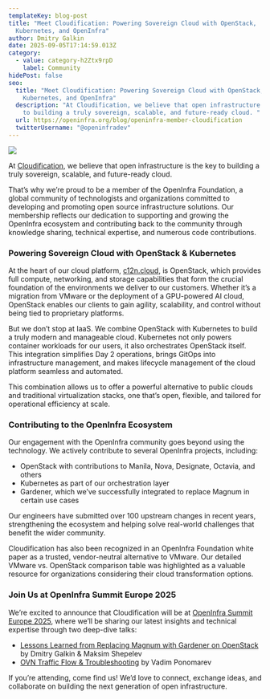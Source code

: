 ```yaml
---
templateKey: blog-post
title: "Meet Cloudification: Powering Sovereign Cloud with OpenStack,
  Kubernetes, and OpenInfra"
author: Dmitry Galkin
date: 2025-09-05T17:14:59.013Z
category:
  - value: category-h2Ztx9rpD
    label: Community
hidePost: false
seo:
  title: "Meet Cloudification: Powering Sovereign Cloud with OpenStack,
    Kubernetes, and OpenInfra"
  description: "At Cloudification, we believe that open infrastructure is the key
    to building a truly sovereign, scalable, and future-ready cloud. "
  url: https://openinfra.org/blog/openinfra-member-cloudification
  twitterUsername: "@openinfradev"
---
```

![](/img/1200x675-silver-cloudification.png)

At [Cloudification](https://cloudification.io/), we believe that open infrastructure is the key to building a truly sovereign, scalable, and future-ready cloud. 

That’s why we’re proud to be a member of the OpenInfra Foundation, a global community of technologists and organizations committed to developing and promoting open source infrastructure solutions. Our membership reflects our dedication to supporting and growing the OpenInfra ecosystem and contributing back to the community through knowledge sharing, technical expertise, and numerous code contributions.

### Powering Sovereign Cloud with OpenStack & Kubernetes

At the heart of our cloud platform, [c12n.cloud](https://cloudification.io/c12n-private-cloud/), is OpenStack, which provides full compute, networking, and storage capabilities that form the crucial foundation of the environments we deliver to our customers. Whether it’s a migration from VMware or the deployment of a GPU-powered AI cloud, OpenStack enables our clients to gain agility, scalability, and control without being tied to proprietary platforms.

But we don’t stop at IaaS. We combine OpenStack with Kubernetes to build a truly modern and manageable cloud. Kubernetes not only powers container workloads for our users, it also orchestrates OpenStack itself. This integration simplifies Day 2 operations, brings GitOps into infrastructure management, and makes lifecycle management of the cloud platform seamless and automated.

This combination allows us to offer a powerful alternative to public clouds and traditional virtualization stacks, one that’s open, flexible, and tailored for operational efficiency at scale.

### Contributing to the OpenInfra Ecosystem

Our engagement with the OpenInfra community goes beyond using the technology. We actively contribute to several OpenInfra projects, including:

* OpenStack with contributions to Manila, Nova, Designate, Octavia, and others
* Kubernetes as part of our orchestration layer
* Gardener, which we’ve successfully integrated to replace Magnum in certain use cases

Our engineers have submitted over 100 upstream changes in recent years, strengthening the ecosystem and helping solve real-world challenges that benefit the wider community.

Cloudification has also been recognized in an OpenInfra Foundation white paper as a trusted, vendor-neutral alternative to VMware. Our detailed VMware vs. OpenStack comparison table was highlighted as a valuable resource for organizations considering their cloud transformation options.

### Join Us at OpenInfra Summit Europe 2025

We’re excited to announce that Cloudification will be at [OpenInfra Summit Europe 2025](http://summit2025.openinfra.org/), where we’ll be sharing our latest insights and technical expertise through two deep-dive talks:

* [Lessons Learned from Replacing Magnum with Gardener on OpenStack](https://summit2025.openinfra.org/a/schedule/#view=calendar&title=Gardener) by Dmitry Galkin & Maksim Shepelev
* [OVN Traffic Flow & Troubleshooting](https://summit2025.openinfra.org/a/schedule/#view=calendar&title=OVN%20Traffic%20Flow%20%26%20Troubleshooting) by Vadim Ponomarev

If you’re attending, come find us! We’d love to connect, exchange ideas, and collaborate on building the next generation of open infrastructure.